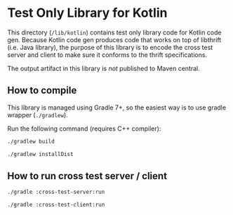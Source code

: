 # Test Only Library for Kotlin

This directory (`/lib/kotlin`) contains test only library code for Kotlin code gen. Because Kotlin code gen produces code that works on top of libthrift (i.e. Java library), the purpose of this library is to encode the cross test server and client to make sure it conforms to the thrift specifications.

The output artifact in this library is *not* published to Maven central.

## How to compile

This library is managed using Gradle 7+, so the easiest way is to use gradle wrapper (`./gradlew`).

Run the following command (requires C++ compiler):

```bash
./gradlew build
```

```bash
./gradlew installDist
```

## How to run cross test server / client

```bash
./gradle :cross-test-server:run
```

```bash
./gradle :cross-test-client:run
```
